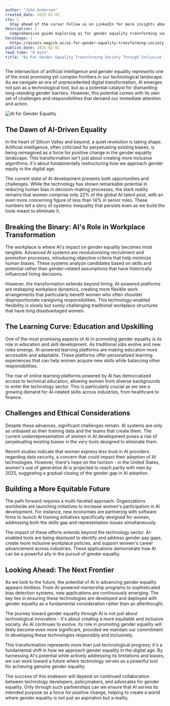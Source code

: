 ```yaml
---
author: "John Anderson"
created_date: 2025-02-01
cta: |
  Stay ahead of the curve! Follow us on LinkedIn for more insights about ai for gender equality transforming society through inclusive innovation and other cutting-edge developments in AI and technology.
description: |
  Comprehensive guide exploring ai for gender equality transforming society through inclusive innovation and its impact on modern technology.
heroImage: |
  https://assets.magick.ai/ai-for-gender-equality-transforming-society-through-inclusive-innovation.png
publish_date: 2025-02-01
read_time: "8 mins"
title: "Ai For Gender Equality Transforming Society Through Inclusive Innovation"
---
```


The intersection of artificial intelligence and gender equality represents one of the most promising yet complex frontiers in our technological landscape. As we navigate an era of unprecedented digital transformation, AI emerges not just as a technological tool, but as a potential catalyst for dismantling long-standing gender barriers. However, this potential comes with its own set of challenges and responsibilities that demand our immediate attention and action.

![AI for Gender Equality](https://i.magick.ai/PIXE/1738432301116_magick_img.webp)

## The Dawn of AI-Driven Equality

In the heart of Silicon Valley and beyond, a quiet revolution is taking shape. Artificial intelligence, often criticized for perpetuating existing biases, is being reimagined as a force for positive change in the gender equality landscape. This transformation isn't just about creating more inclusive algorithms; it's about fundamentally restructuring how we approach gender equity in the digital age.

The current state of AI development presents both opportunities and challenges. While the technology has shown remarkable potential in reducing human bias in decision-making processes, the stark reality remains that women comprise only 22% of the global AI talent pool, with an even more concerning figure of less than 14% in senior roles. These numbers tell a story of systemic inequality that persists even as we build the tools meant to eliminate it.

## Breaking the Binary: AI's Role in Workplace Transformation

The workplace is where AI's impact on gender equality becomes most tangible. Advanced AI systems are revolutionizing recruitment and promotion processes, introducing objective criteria that help minimize human biases. These systems analyze candidates based on skills and potential rather than gender-related assumptions that have historically influenced hiring decisions.

However, the transformation extends beyond hiring. AI-powered platforms are reshaping workplace dynamics, creating more flexible work arrangements that particularly benefit women who often shoulder disproportionate caregiving responsibilities. This technology-enabled flexibility is slowly but surely challenging traditional workplace structures that have long disadvantaged women.

## The Learning Curve: Education and Upskilling

One of the most promising aspects of AI in promoting gender equality is its role in education and skill development. As traditional jobs evolve and new roles emerge, AI-powered learning platforms are making education more accessible and adaptable. These platforms offer personalized learning experiences that can help women acquire new skills while balancing other responsibilities.

The rise of online learning platforms powered by AI has democratized access to technical education, allowing women from diverse backgrounds to enter the technology sector. This is particularly crucial as we see a growing demand for AI-related skills across industries, from healthcare to finance.

## Challenges and Ethical Considerations

Despite these advances, significant challenges remain. AI systems are only as unbiased as their training data and the teams that create them. The current underrepresentation of women in AI development poses a risk of perpetuating existing biases in the very tools designed to eliminate them.

Recent studies indicate that women express less trust in AI providers regarding data security, a concern that could impact their adoption of AI technologies. However, there's hope on the horizon - in the United States, women's use of generative AI is projected to reach parity with men by 2025, suggesting a gradual closing of the gender gap in AI adoption.

## Building a More Equitable Future

The path forward requires a multi-faceted approach. Organizations worldwide are launching initiatives to increase women's participation in AI development. For instance, new economies are partnering with software firms to launch AI training initiatives specifically designed for women, addressing both the skills gap and representation issues simultaneously.

The impact of these efforts extends beyond the technology sector. AI-enabled tools are being deployed to identify and address gender pay gaps, create more inclusive workplace policies, and support women's career advancement across industries. These applications demonstrate how AI can be a powerful ally in the pursuit of gender equality.

## Looking Ahead: The Next Frontier

As we look to the future, the potential of AI in advancing gender equality appears limitless. From AI-powered mentorship programs to sophisticated bias detection systems, new applications are continuously emerging. The key lies in ensuring these technologies are developed and deployed with gender equality as a fundamental consideration rather than an afterthought.

The journey toward gender equality through AI is not just about technological innovation - it's about creating a more equitable and inclusive society. As AI continues to evolve, its role in promoting gender equality will likely become even more significant, provided we maintain our commitment to developing these technologies responsibly and inclusively.

This transformation represents more than just technological progress; it's a fundamental shift in how we approach gender equality in the digital age. By harnessing AI's potential while actively addressing its limitations and biases, we can work toward a future where technology serves as a powerful tool for achieving genuine gender equality.

The success of this endeavor will depend on continued collaboration between technology developers, policymakers, and advocates for gender equality. Only through such partnerships can we ensure that AI serves its intended purpose as a force for positive change, helping to create a world where gender equality is not just an aspiration but a reality.